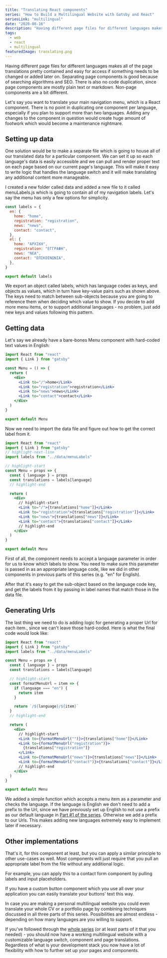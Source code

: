 ```yaml
---
title: "Translating React components"
series: "How to Build a Multilingual Website with Gatsby and React"
seriesLink: "multilingual"
date: "2020-08-16"
description: "Having different page files for different languages makes all of the page translations pretty contained and easy for access if something needs to be changed or added later on. Separating page components is good because of searching algorithms and SEO. There is also no code duplication, since page components are mostly plain text or markdown. Non-page components are a bit different."
tags:
  - web
  - react
  - multilingual
featuredImage: translating.png
---
```


Having different page files for different languages makes all of the page translations pretty contained and easy for access if something needs to be changed or added later on. Separating page components is good because of searching algorithms and SEO. There is also no code duplication, since page components are mostly plain text or markdown. Non-page components are a bit different.

Let's say you want to translate your main navigation menu, which is a React component. There is no point in duplicating one component per language, especially if you plan to support more than two languages. Adding any changes to the component in question would create huge amount of footwork which would become a maintenance nightmare.

## Setting up data

One solution would be to make a separate file which is going to house all of our translated data for a particular component. We can set it up so each language's data is easily accessible and we can pull and render proper text on each page based on our current page's language. This will make it easy to write logic that handles the language switch and it will make translating any additional content more manageable.

I created a new folder called data and added a new file to it called menuLabels.js which is going to contain all of my navigation labels. Let's say the menu has only a few options for simplicity.

```jsx
const labels = {
  en: {
    home: "home",
    registration: "registration",
    news: "news",
    contact: "contact",
  },
  el: {
    home: "ΑΡΧΙΚΗ",
    registration: "ΕΓΓΡΑΦΗ",
    news: "ΝΕΑ",
    contact: "ΕΠΙΚΟΙΝΩΝΙΑ",
  },
}

export default labels
```

We export an object called labels, which has language codes as keys, and objects as values, which in turn have key-value pairs such as shown above. The keys need to match between sub-objects because you are going to reference them when deciding which value to show. If you decide to add more menu items, or to support additional languages - no problem, just add new keys and values following this pattern.

## Getting data

Let's say we already have a bare-bones Menu component with hard-coded text values in English:

```jsx
import React from "react"
import { Link } from "gatsby"

const Menu = () => {
  return (
    <div>
      <Link to="/">home</Link>
      <Link to="registration">registration</Link>
      <Link to="news">news</Link>
      <Link to="contact">contact</Link>
    </div>
  )
}

export default Menu
```

Now we need to import the data file and figure out how to get the correct label from it.

```jsx
import React from "react"
import { Link } from "gatsby"
// highlight-next-line
import labels from "../data/menuLabels"

// highlight-start
const Menu = props => {
  const { language } = props
  const translations = labels[language]
  // highlight-end

  return (
    <div>
      // highlight-start
      <Link to="/">{translations["home"]}</Link>
      <Link to="registration">{translations["registration"]}</Link>
      <Link to="news">{translations["news"]}</Link>
      <Link to="contact">{translations["contact"]}</Link>
      // highlight-end
    </div>
  )
}

export default Menu
```

First of all, the component needs to accept a language parameter in order for us to know which labels to show. You need to make sure this parameter is passed in as an appropriate language code, like we did in other components in previous parts of this series (e.g. "en" for English).

After that it's easy to get the sub-object based on the language code key, and get the labels from it by passing in label names that match those in the data file.

## Generating Urls

The last thing we need to do is adding logic for generating a proper Url for each item., since we can't leave those hard-coded. Here is what the final code would look like:

```jsx
import React from "react"
import { Link } from "gatsby"
import labels from "../data/menuLabels"

const Menu = props => {
  const { language } = props
  const translations = labels[language]

  // highlight-start
  const formatMenuUrl = item => {
    if (language === "en") {
      return item
    }

    return `/${language}/${item}`
  }
  // highlight-end

  return (
    <div>
      // highlight-start
      <Link to={formatMenuUrl("")}>{translations["home"]}</Link>
      <Link to={formatMenuUrl("registration")}>
        {translations["registration"]}
      </Link>
      <Link to={formatMenuUrl("news")}>{translations["news"]}</Link>
      <Link to={formatMenuUrl("contact")}>{translations["contact"]}</Link>
      // highlight-end
    </div>
  )
}

export default Menu
```

We added a simple function which accepts a menu item as a parameter and checks the language. If the language is English we don't need to add a prefix to the Url, since we have previously set up English to not use a prefix as our default language in [Part #1 of the series](/Setting-up-page-structure-for-a-multilingual-website-in-Gatsby-and-React/). Otherwise we add a prefix to our Urls. This makes adding new languages extremely easy to implement later if necessary.

## Other implementations

That's it, for this component at least, but you can apply a similar principle to other use-cases as well. Most components will just require that you pull an appropriate label from the file without any additional logic.

For example, you can apply this to a contact form component by pulling labels and input placeholders.

If you have a custom button component which you use all over your application you can easily translate your buttons' text this way.

In case you are making a personal multilingual website you could even translate your whole CV or a portfolio page by combining techniques discussed in all three parts of this series. Possibilities are almost endless - depending on how many languages are you willing to support.

If you've followed through the [whole series](/tags/multilingual) (or at least parts of it that you needed) - you should now have a working multilingual website with a customizable language switch, component and page translations. Regardless of what is your development stack you now have a lot of flexibility with how to further set up your pages and components.
